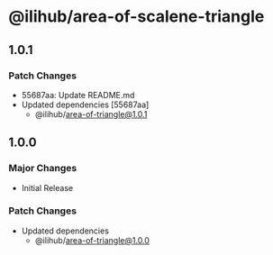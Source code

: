 # @ilihub/area-of-scalene-triangle

## 1.0.1

### Patch Changes

- 55687aa: Update README.md
- Updated dependencies [55687aa]
  - @ilihub/area-of-triangle@1.0.1

## 1.0.0

### Major Changes

- Initial Release

### Patch Changes

- Updated dependencies
  - @ilihub/area-of-triangle@1.0.0
